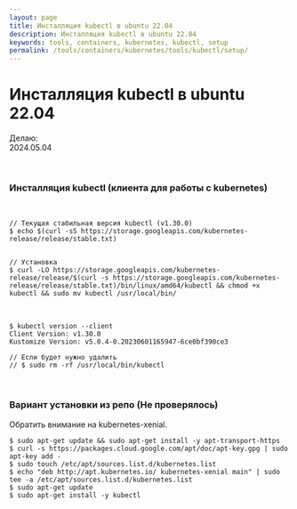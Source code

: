 ```yaml
---
layout: page
title: Инсталляция kubectl в ubuntu 22.04
description: Инсталляция kubectl в ubuntu 22.04
keywords: tools, containers, kubernetes, kubectl, setup
permalink: /tools/containers/kubernetes/tools/kubectl/setup/
---
```


# Инсталляция kubectl в ubuntu 22.04

Делаю:  
2024.05.04

<br/>

### Инсталляция kubectl (клиента для работы с kubernetes)

<br/>

```shell
// Текущая стабильная версия kubectl (v1.30.0)
$ echo $(curl -sS https://storage.googleapis.com/kubernetes-release/release/stable.txt)


// Установка
$ curl -LO https://storage.googleapis.com/kubernetes-release/release/$(curl -s https://storage.googleapis.com/kubernetes-release/release/stable.txt)/bin/linux/amd64/kubectl && chmod +x kubectl && sudo mv kubectl /usr/local/bin/
```

<br/>

```
$ kubectl version --client
Client Version: v1.30.0
Kustomize Version: v5.0.4-0.20230601165947-6ce0bf390ce3

// Если будет нужно удалить
// $ sudo rm -rf /usr/local/bin/kubectl
```

<br/>

### Вариант установки из репо (Не проверялось)

Обратить внимание на kubernetes-xenial.

```
$ sudo apt-get update && sudo apt-get install -y apt-transport-https
$ curl -s https://packages.cloud.google.com/apt/doc/apt-key.gpg | sudo apt-key add -
$ sudo touch /etc/apt/sources.list.d/kubernetes.list
$ echo "deb http://apt.kubernetes.io/ kubernetes-xenial main" | sudo tee -a /etc/apt/sources.list.d/kubernetes.list
$ sudo apt-get update
$ sudo apt-get install -y kubectl
```
